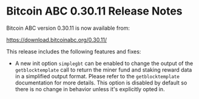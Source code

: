 # Bitcoin ABC 0.30.11 Release Notes

Bitcoin ABC version 0.30.11 is now available from:

  <https://download.bitcoinabc.org/0.30.11/>

This release includes the following features and fixes:
 - A new init option `simplegbt` can be enabled to change the output of the
 `getblocktemplate` call to return the miner fund and staking reward data in a
 simplified output format. Please refer to the `getblocktemplate` documentation
 for more details. This option is disabled by default so there is no change in
 behavior unless it's explicitly opted in.
